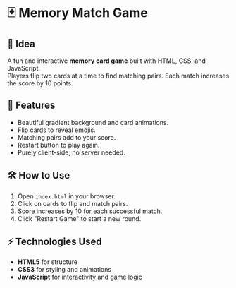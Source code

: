 # 🃏 Memory Match Game

## 📖 Idea
A fun and interactive **memory card game** built with HTML, CSS, and JavaScript.  
Players flip two cards at a time to find matching pairs. Each match increases the score by 10 points.

## 🎨 Features
- Beautiful gradient background and card animations.
- Flip cards to reveal emojis.
- Matching pairs add to your score.
- Restart button to play again.
- Purely client-side, no server needed.

## 🛠️ How to Use
1. Open `index.html` in your browser.
2. Click on cards to flip and match pairs.
3. Score increases by 10 for each successful match.
4. Click "Restart Game" to start a new round.

## ⚡ Technologies Used
- **HTML5** for structure
- **CSS3** for styling and animations
- **JavaScript** for interactivity and game logic

